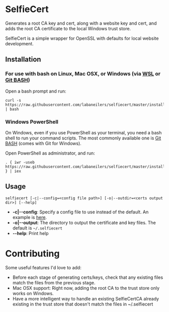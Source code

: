 # SelfieCert

Generates a root CA key and cert, along with a website key and cert, and adds the root CA certificate to the local Windows trust store.

SelfieCert is a simple wrapper for OpenSSL with defaults for local website development.

## Installation

### For use with bash on Linux, Mac OSX, or Windows (via [WSL](https://docs.microsoft.com/en-us/windows/wsl/about) or [Git BASH](https://gitforwindows.org/))

Open a bash prompt and run:

```
curl -s https://raw.githubusercontent.com/labaneilers/selfiecert/master/install.sh | bash
```

### Windows PowerShell

On Windows, even if you use PowerShell as your terminal, you need a bash shell to run your command scripts. The most commonly available one is [Git BASH](https://gitforwindows.org/) (comes with Git for Windows).

Open PowerShell as administrator, and run:

```
. { iwr -useb https://raw.githubusercontent.com/labaneilers/selfiecert/master/install.ps1 } | iex
```


## Usage

```
selfiecert [-c|--config=<config file path>] [-o|--outdir=<certs output dir>] [--help]
```

* **-c|--config**: Specify a config file to use instead of the default. An example is [here](./selfiecert-config.cnf).
* **-o|--output**: The directory to output the certificate and key files. The default is ```~/.selfiecert```
* **--help**: Print help

# Contributing

Some useful features I'd love to add:

* Before each stage of generating certs/keys, check that any existing files match the files from the previous stage.
* Mac OSX support: Right now, adding the root CA to the trust store only works on Windows. 
* Have a more intelligent way to handle an existing SelfieCertCA already existing in the trust store that doesn't match the files in ~/.selfiecert
